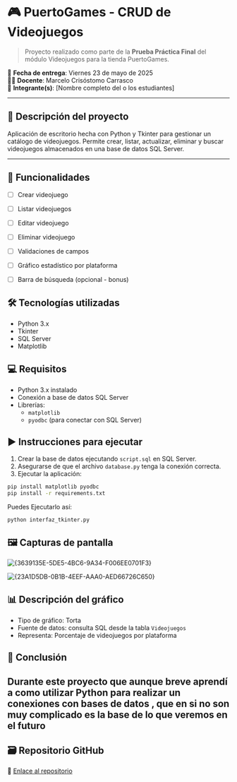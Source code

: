 # 🎮 PuertoGames - CRUD de Videojuegos

> Proyecto realizado como parte de la **Prueba Práctica Final** del módulo Videojuegos para la tienda PuertoGames.

📅 **Fecha de entrega**: Viernes 23 de mayo de 2025  
👨‍🏫 **Docente**: Marcelo Crisóstomo Carrasco  
👤 **Integrante(s)**: [Nombre completo del o los estudiantes]

---
## 🧾 Descripción del proyecto
Aplicación de escritorio hecha con Python y Tkinter para gestionar un catálogo de videojuegos. Permite crear, listar, actualizar, eliminar y buscar videojuegos almacenados en una base de datos SQL Server.

---

## 📌 Funcionalidades

- [ ] Crear videojuego  
- [ ] Listar videojuegos  
- [ ] Editar videojuego  
- [ ] Eliminar videojuego  
- [ ] Validaciones de campos  
- [ ] Gráfico estadístico por plataforma  
- [ ] Barra de búsqueda (opcional - bonus)


## 🛠 Tecnologías utilizadas

- Python 3.x
- Tkinter
- SQL Server
- Matplotlib

## 💻 Requisitos

- Python 3.x instalado
- Conexión a base de datos SQL Server
- Librerías:
  - `matplotlib`
  - `pyodbc` (para conectar con SQL Server)

## ▶️ Instrucciones para ejecutar

1. Crear la base de datos ejecutando `script.sql` en SQL Server.
2. Asegurarse de que el archivo `database.py` tenga la conexión correcta.
3. Ejecutar la aplicación:
```bash
pip install matplotlib pyodbc
pip install -r requirements.txt
```

Puedes Ejecutarlo así:
```
python interfaz_tkinter.py
```

## 🖼️ Capturas de pantalla
![{3639135E-5DE5-4BC6-9A34-F006EE0701F3}](https://github.com/user-attachments/assets/0fef1215-9a95-41cc-b2fc-7cf2d2b24c4c)

![{23A1D5DB-0B1B-4EEF-AAA0-AED66726C650}](https://github.com/user-attachments/assets/2bd5e200-2fe1-4ad6-a5e5-7a8a385703a6)


## 📊 Descripción del gráfico

* Tipo de gráfico: Torta
* Fuente de datos: consulta SQL desde la tabla `Videojuegos`
* Representa: Porcentaje de videojuegos por plataforma

## 🧠 Conclusión

Durante este proyecto que aunque breve aprendí a como utilizar Python para realizar un conexiones con bases de datos , que en si no son muy complicado es la base de lo que veremos en el futuro
---

## 🗃️ Repositorio GitHub

🔗 [Enlace al repositorio](https://github.com/Gonzalo25U/puertogames-crud)




